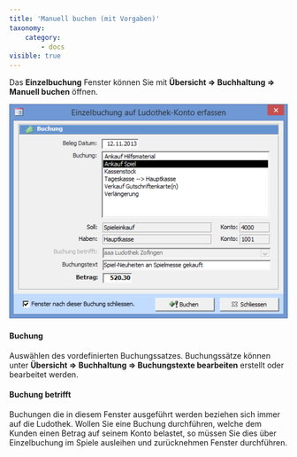 ```yaml
---
title: 'Manuell buchen (mit Vorgaben)'
taxonomy:
    category:
        - docs
visible: true
---
```


Das **Einzelbuchung** Fenster können Sie mit **Übersicht => Buchhaltung => Manuell buchen** öffnen.

![einzelbuchung-erfassen](../../images/einzelbuchung-erfassen.png)

#### Buchung

Auswählen des vordefinierten Buchungssatzes. Buchungssätze können unter **Übersicht => Buchhaltung => Buchungstexte bearbeiten** erstellt oder bearbeitet werden.

#### Buchung betrifft

Buchungen die in diesem Fenster ausgeführt werden beziehen sich immer auf die Ludothek. Wollen Sie eine Buchung durchführen, welche dem Kunden einen Betrag auf seinem Konto belastet, so müssen Sie dies über Einzelbuchung im Spiele ausleihen und zurücknehmen Fenster durchführen.
